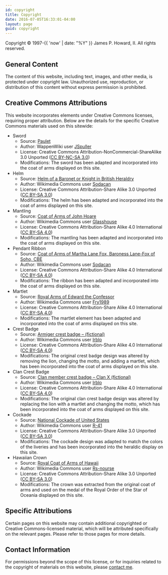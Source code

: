 ```yaml
---
id: copyright
title: Copyright
date: 2016-07-05T16:33:01-04:00
layout: page
guid: copyright
---
```


Copyright &copy; 1997-{{ 'now' | date: "%Y" }} James P. Howard, II. All rights reserved.

## General Content

The content of this website, including text, images, and other media, is
protected under copyright law. Unauthorized use, reproduction, or distribution
of this content without express permission is prohibited.

## Creative Commons Attributions

This website incorporates elements under Creative Commons licenses, requiring
proper attribution. Below are the details for the specific Creative Commons
materials used on this sitewide:

* Sword
  - Source: [Paulet](https://wappenwiki.org/index.php/File:Paulet.svg)
  - Author: WappenWiki user [JSpuller](https://wappenwiki.org/index.php/User:JSpuller)
  - License: Creative Commons Attribution-NonCommercial-ShareAlike 3.0 Unported ([CC BY-NC-SA 3.0](https://creativecommons.org/licenses/by-nc-sa/3.0/))
  - Modifications: The sword has been adapted and incorporated into the coat of arms displayed on this site.
* Helm
  - Source: [Helm of a Baronet or Knight in British Heraldry](https://commons.wikimedia.org/wiki/File:Helm_of_a_Baronet_or_Knight_in_British_Heraldry.svg)
  - Author: Wikimedia Commons user [Sodacan](https://commons.wikimedia.org/wiki/User:Sodacan)
  - License: Creative Commons Attribution-Share Alike 3.0 Unported ([CC BY-SA 3.0](https://creativecommons.org/licenses/by-sa/3.0/))
  - Modifications: The helm has been adapted and incorporated into the coat of arms displayed on this site.
* Mantling
  - Source: [Coat of Arms of John Hoare](https://commons.wikimedia.org/wiki/File:Coat_of_Arms_of_John_Hoare.svg)
  - Author: Wikimedia Commons user [Glasshouse](https://commons.wikimedia.org/wiki/User:Glasshouse)
  - License: Creative Commons Attribution-Share Alike 4.0 International  ([CC BY-SA 4.0](https://creativecommons.org/licenses/by-sa/3.0/))
  - Modifications: The mantling has been adapted and incorporated into the coat of arms displayed on this site.
* Pendant Ribbon
  - Source: [Coat of Arms of Martha Lane Fox, Baroness Lane-Fox of Soho, CBE](https://commons.wikimedia.org/wiki/File:Coat_of_Arms_of_Martha_Lane_Fox,_Baroness_Lane-Fox_of_Soho,_CBE.svg)
  - Author: Wikimedia Commons user [Sodacan](https://commons.wikimedia.org/wiki/User:Sodacan)
  - License: Creative Commons Attribution-Share Alike 4.0 International  ([CC BY-SA 4.0](https://creativecommons.org/licenses/by-sa/3.0/))
  - Modifications: The ribbon has been adapted and incorporated into the coat of arms displayed on this site.
* Martlet
  - Source: [Royal Arms of Edward the Confessor](https://commons.wikimedia.org/wiki/File:Royal_Arms_of_Edward_the_Confessor.svg)
  - Author: Wikimedia Commons user [Fry1989](https://commons.wikimedia.org/wiki/User:Fry1989)
  - License: Creative Commons Attribution-Share Alike 4.0 International ([CC BY-SA 4.0](https://creativecommons.org/licenses/by-sa/4.0/))
  - Modifications: The martlet element has been adapted and incorporated into the coat of arms displayed on this site.
* Crest Badge
  - Source: [Armiger crest badge – (fictional)](https://commons.wikimedia.org/wiki/File:Armiger_crest_badge_-_(fictional).svg)
  - Author: Wikimedia Commons user [Irblo](https://commons.wikimedia.org/wiki/User:Irblo)
  - License: Creative Commons Attribution-Share Alike 4.0 International ([CC BY-SA 4.0](https://creativecommons.org/licenses/by-sa/4.0/))
  - Modifications: The original crest badge design was altered by removing the lion, changing the motto, and adding a martlet, which has been incorporated into the coat of arms displayed on this site.
* Clan Crest Badge
  - Source: [Clan member crest badge – Clan X (fictional)](https://commons.wikimedia.org/wiki/File:Clan_member_crest_badge_-_Clan_X_(fictional).svg)
  - Author: Wikimedia Commons user [Irblo](https://commons.wikimedia.org/wiki/User:Irblo)
  - License: Creative Commons Attribution-Share Alike 4.0 International ([CC BY-SA 4.0](https://creativecommons.org/licenses/by-sa/4.0/))
  - Modifications: The original clan crest badge design was altered by replacing the lion with a martlet and changing the motto, which has been incorporated into the coat of arms displayed on this site.
* Cockade
  - Source: [National Cockade of United States](https://commons.wikimedia.org/wiki/File:National_Cockade_of_United_States.svg)
  - Author: Wikimedia Commons user [R-41](https://commons.wikimedia.org/wiki/User:R-41)
  - License: Creative Commons Attribution-Share Alike 3.0 Unported ([CC BY-SA 3.0](https://creativecommons.org/licenses/by-sa/3.0/))
  - Modifications: The cockade design was adapted to match the colors of the liveries and has been incorporated into the heraldic display on this site.
* Hawaiian Crown
  - Source: [Royal Coat of Arms of Hawaii](https://commons.wikimedia.org/wiki/File:Royal_Coat_of_Arms_of_Hawaii.svg)
  - Author: Wikimedia Commons user [Rs-nourse](https://commons.wikimedia.org/wiki/User:Rs-nourse)
  - License: Creative Commons Attribution-Share Alike 3.0 Unported ([CC BY-SA 3.0](https://creativecommons.org/licenses/by-sa/3.0/))
  - Modifications: The crown was extracted from the original coat of arms and used on the medal of the Royal Order of the Star of Oceania displayed on this site.

## Specific Attributions

Certain pages on this website may contain additional copyrighted or Creative
Commons-licensed material, which will be attributed specifically on the relevant
pages. Please refer to those pages for more details.

## Contact Information

For permissions beyond the scope of this license, or for inquiries related to
the copyright of materials on this website, please [contact me](/contact).
